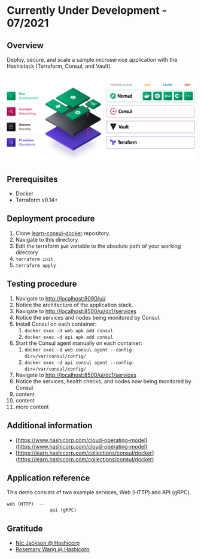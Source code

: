 # Currently Under Development - 07/2021

## Overview

Deploy, secure, and scale a sample microservice application with the Hashistack (Terraform, Consul, and Vault).

![](images/hashistack-cloud-operating-model.png)

## Prerequisites

- Docker
- Terraform v0.14+

## Deployment procedure

1. Clone [learn-consul-docker](https://github.com/hashicorp/learn-consul-docker) repository.
2. Navigate to this directory.
3. Edit the terraform `pwd` variable to the absolute path of your working directory
4. `terraform init`
5. `terraform apply`

## Testing procedure

1. Navigate to [http://localhost:9090/ui/](http://localhost:9090/ui/).
2. Notice the architecture of the application stack. 
3. Navigate to [http://localhost:8500/ui/dc1/services](http://localhost:8500/ui/dc1/services)
4. Notice the services and nodes being monitored by Consul.
5. Install Consul on each container:
   1. `docker exec -d web apk add consul`
   2. `docker exec -d api apk add consul`
6.  Start the Consul agent manually on each container:
    1.  `docker exec -d web consul agent --config-dir=/var/consul/config/`
    2.  `docker exec -d api consul agent --config-dir=/var/consul/config/`
7.  Navigate to [http://localhost:8500/ui/dc1/services](http://localhost:8500/ui/dc1/services)
8.  Notice the services, health checks, and nodes now being monitored by Consul.
9.  content
10. content
11. more content


## Additional information

- [https://www.hashicorp.com/cloud-operating-model](https://www.hashicorp.com/cloud-operating-model)
- [https://learn.hashicorp.com/collections/consul/docker](https://learn.hashicorp.com/collections/consul/docker)

## Application reference

This demo consists of two example services, Web (HTTP) and API (gRPC).

```
web (HTTP)  --
                api (gRPC)
```

## Gratitude

- [Nic Jackson @ Hashicorp](https://github.com/nicholasjackson)
- [Rosemary Wang @ Hashicorp](https://github.com/joatmon08)